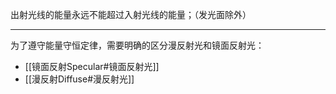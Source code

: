 出射光线的能量永远不能超过入射光线的能量；（发光面除外）
***
为了遵守能量守恒定律，需要明确的区分漫反射光和镜面反射光：
- [[镜面反射Specular#镜面反射光]]
- [[漫反射Diffuse#漫反射光]]

